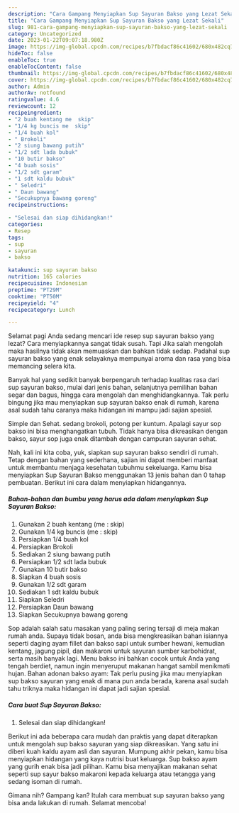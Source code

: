 ```yaml
---
description: "Cara Gampang Menyiapkan Sup Sayuran Bakso yang Lezat Sekali"
title: "Cara Gampang Menyiapkan Sup Sayuran Bakso yang Lezat Sekali"
slug: 981-cara-gampang-menyiapkan-sup-sayuran-bakso-yang-lezat-sekali
category: Uncategorized
date: 2023-01-22T09:07:18.980Z
image: https://img-global.cpcdn.com/recipes/b7fbdacf86c41602/680x482cq70/sup-sayuran-bakso-foto-resep-utama.jpg
hideToc: false
enableToc: true
enableTocContent: false
thumbnail: https://img-global.cpcdn.com/recipes/b7fbdacf86c41602/680x482cq70/sup-sayuran-bakso-foto-resep-utama.jpg
cover: https://img-global.cpcdn.com/recipes/b7fbdacf86c41602/680x482cq70/sup-sayuran-bakso-foto-resep-utama.jpg
author: Admin
authorAv: notfound
ratingvalue: 4.6
reviewcount: 12
recipeingredient:
- "2 buah kentang me  skip"
- "1/4 kg buncis me  skip"
- "1/4 buah kol"
- " Brokoli"
- "2 siung bawang putih"
- "1/2 sdt lada bubuk"
- "10 butir bakso"
- "4 buah sosis"
- "1/2 sdt garam"
- "1 sdt kaldu bubuk"
- " Seledri"
- " Daun bawang"
- "Secukupnya bawang goreng"
recipeinstructions:

- "Selesai dan siap dihidangkan!"
categories:
- Resep
tags:
- sup
- sayuran
- bakso

katakunci: sup sayuran bakso 
nutrition: 165 calories
recipecuisine: Indonesian
preptime: "PT29M"
cooktime: "PT50M"
recipeyield: "4"
recipecategory: Lunch

---
```



Selamat pagi Anda sedang mencari ide resep sup sayuran bakso yang lezat? Cara menyiapkannya sangat tidak susah. Tapi Jika salah mengolah maka hasilnya tidak akan memuaskan dan bahkan tidak sedap. Padahal sup sayuran bakso yang enak selayaknya mempunyai aroma dan rasa yang bisa memancing selera kita.


Banyak hal yang sedikit banyak berpengaruh terhadap kualitas rasa dari sup sayuran bakso, mulai dari jenis bahan, selanjutnya pemilihan bahan segar dan bagus, hingga cara mengolah dan menghidangkannya. Tak perlu bingung jika mau menyiapkan sup sayuran bakso enak di rumah, karena asal sudah tahu caranya maka hidangan ini mampu jadi sajian spesial.

Simple dan Sehat. sedang brokoli, potong per kuntum. Apalagi sayur sop bakso ini bisa menghangatkan tubuh. Tidak hanya bisa dikreasikan dengan bakso, sayur sop juga enak ditambah dengan campuran sayuran sehat.


Nah, kali ini kita coba, yuk, siapkan sup sayuran bakso sendiri di rumah. Tetap dengan bahan yang sederhana, sajian ini dapat memberi manfaat untuk membantu menjaga kesehatan tubuhmu sekeluarga. Kamu bisa menyiapkan Sup Sayuran Bakso menggunakan 13 jenis bahan dan 0 tahap pembuatan. Berikut ini cara dalam menyiapkan hidangannya.

<!--inarticleads1-->

##### Bahan-bahan dan bumbu yang harus ada dalam menyiapkan Sup Sayuran Bakso:

1. Gunakan 2 buah kentang (me : skip)
1. Gunakan 1/4 kg buncis (me : skip)
1. Persiapkan 1/4 buah kol
1. Persiapkan  Brokoli
1. Sediakan 2 siung bawang putih
1. Persiapkan 1/2 sdt lada bubuk
1. Gunakan 10 butir bakso
1. Siapkan 4 buah sosis
1. Gunakan 1/2 sdt garam
1. Sediakan 1 sdt kaldu bubuk
1. Siapkan  Seledri
1. Persiapkan  Daun bawang
1. Siapkan Secukupnya bawang goreng


Sop adalah salah satu masakan yang paling sering tersaji di meja makan rumah anda. Supaya tidak bosan, anda bisa mengkreasikan bahan isiannya seperti daging ayam fillet dan bakso sapi untuk sumber hewani, kemudian kentang, jagung pipil, dan makaroni untuk sayuran sumber karbohidrat, serta masih banyak lagi. Menu bakso ini bahkan cocok untuk Anda yang tengah berdiet, namun ingin menyeruput makanan hangat sambil menikmati hujan. Bahan adonan bakso ayam: Tak perlu pusing jika mau menyiapkan sup bakso sayuran yang enak di mana pun anda berada, karena asal sudah tahu triknya maka hidangan ini dapat jadi sajian spesial. 

<!--inarticleads2-->

##### Cara buat Sup Sayuran Bakso:


1. Selesai dan siap dihidangkan!

Berikut ini ada beberapa cara mudah dan praktis yang dapat diterapkan untuk mengolah sup bakso sayuran yang siap dikreasikan. Yang satu ini diberi kuah kaldu ayam asli dan sayuran. Mumpung akhir pekan, kamu bisa menyiapkan hidangan yang kaya nutrisi buat keluarga. Sup bakso ayam yang gurih enak bisa jadi pilihan. Kamu bisa menyajikan makanan sehat seperti sup sayur bakso makaroni kepada keluarga atau tetangga yang sedang isoman di rumah. 

Gimana nih? Gampang kan? Itulah cara membuat sup sayuran bakso yang bisa anda lakukan di rumah. Selamat mencoba!
